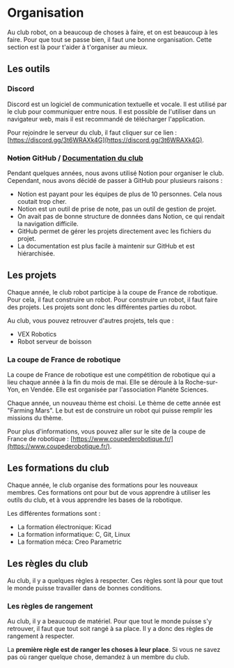# Organisation

Au club robot, on a beaucoup de choses à faire, et on est beaucoup à les faire. Pour que tout se passe bien, il faut une bonne organisation. Cette section est là pour t'aider à t'organiser au mieux.

## Les outils

### Discord

Discord est un logiciel de communication textuelle et vocale. Il est utilisé par le club pour communiquer entre nous. Il est possible de l'utiliser dans un navigateur web, mais il est recommandé de télécharger l'application.

Pour rejoindre le serveur du club, il faut cliquer sur ce lien : [https://discord.gg/3t6WRAXk4G](https://discord.gg/3t6WRAXk4G).

### ~~Notion~~ GitHub / [Documentation du club](https://clubrobotinsat.github.io/)

Pendant quelques années, nous avons utilisé Notion pour organiser le club. Cependant, nous avons décidé de passer à GitHub pour plusieurs raisons :

- Notion est payant pour les équipes de plus de 10 personnes. Cela nous coutait trop cher.
- Notion est un outil de prise de note, pas un outil de gestion de projet.
- On avait pas de bonne structure de données dans Notion, ce qui rendait la navigation difficile.
- GitHub permet de gérer les projets directement avec les fichiers du projet.
- La documentation est plus facile à maintenir sur GitHub et est hiérarchisée.


## Les projets

Chaque année, le club robot participe à la coupe de France de robotique. Pour cela, il faut construire un robot. Pour construire un robot, il faut faire des projets. Les projets sont donc les différentes parties du robot.

Au club, vous pouvez retrouver d'autres projets, tels que :
* VEX Robotics
* Robot serveur de boisson

### La coupe de France de robotique

La coupe de France de robotique est une compétition de robotique qui a lieu chaque année à la fin du mois de mai. Elle se déroule à la Roche-sur-Yon, en Vendée. Elle est organisée par l'association Planète Sciences.

Chaque année, un nouveau thème est choisi. Le thème de cette année est "Farming Mars". Le but est de construire un robot qui puisse remplir les missions du thème.

Pour plus d'informations, vous pouvez aller sur le site de la coupe de France de robotique : [https://www.coupederobotique.fr/](https://www.coupederobotique.fr/).

## Les formations du club

Chaque année, le club organise des formations pour les nouveaux membres. Ces formations ont pour but de vous apprendre à utiliser les outils du club, et à vous apprendre les bases de la robotique.

Les différentes formations sont :
* La formation électronique: Kicad
* La formation informatique: C, Git, Linux
* La formation méca: Creo Parametric

## Les règles du club

Au club, il y a quelques règles à respecter. Ces règles sont là pour que tout le monde puisse travailler dans de bonnes conditions.

### Les règles de rangement

Au club, il y a beaucoup de matériel. Pour que tout le monde puisse s'y retrouver, il faut que tout soit rangé à sa place. Il y a donc des règles de rangement à respecter.

La **première règle est de ranger les choses à leur place**. Si vous ne savez pas où ranger quelque chose, demandez à un membre du club.


